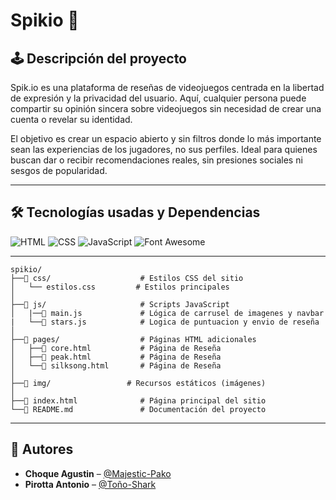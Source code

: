 # Spikio 🦔

## 🕹️ Descripción del proyecto

Spik.io es una plataforma de reseñas de videojuegos centrada en la libertad de expresión y la privacidad del usuario. Aquí, cualquier persona puede compartir su opinión sincera sobre videojuegos sin necesidad de crear una cuenta o revelar su identidad.

El objetivo es crear un espacio abierto y sin filtros donde lo más importante sean las experiencias de los jugadores, no sus perfiles. Ideal para quienes buscan dar o recibir recomendaciones reales, sin presiones sociales ni sesgos de popularidad.

---

## 🛠 Tecnologías usadas y Dependencias
![HTML](https://img.shields.io/badge/HTML5-E34F26?style=for-the-badge&logo=html5&logoColor=white)
![CSS](https://img.shields.io/badge/CSS3-1572B6?style=for-the-badge&logo=css3&logoColor=white)
![JavaScript](https://img.shields.io/badge/JavaScript-F7DF1E?style=for-the-badge&logo=javascript&logoColor=black)
![Font Awesome](https://img.shields.io/badge/Font%20Awesome-339AF0?style=for-the-badge&logo=fontawesome&logoColor=white)

---
```plaintext
spikio/
├──📁 css/                    # Estilos CSS del sitio
│   └── estilos.css         # Estilos principales
│
├──📁 js/                     # Scripts JavaScript
│   |──📄 main.js             # Lógica de carrusel de imagenes y navbar
|   └──📄 stars.js            # Logica de puntuacion y envio de reseña
│
├──📁 pages/                  # Páginas HTML adicionales
│   ├──📄 core.html           # Página de Reseña
│   ├──📄 peak.html           # Página de Reseña
│   └──📄 silksong.html       # Página de Reseña
│
├──📁 img/                 # Recursos estáticos (imágenes)
│
├──📄 index.html              # Página principal del sitio
└──📄 README.md               # Documentación del proyecto
```
---
## 👤 Autores

- **Choque Agustin** – [@Majestic-Pako](https://github.com/Majestic-Pako)
- **Pirotta Antonio** – [@Toño-Shark](https://github.com/Anthony2080)
